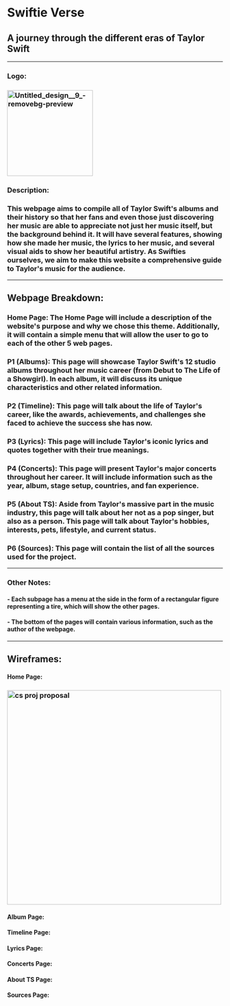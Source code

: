 # Swiftie Verse
## A journey through the different eras of Taylor Swift
******
### Logo:
### <img width="200" height="200" alt="Untitled_design__9_-removebg-preview" src="https://github.com/user-attachments/assets/72d2b7fe-4e08-4b96-b4c2-e3990086a087" />
### Description: 
### This webpage aims to compile all of Taylor Swift's albums and their history so that her fans and even those just discovering her music are able to appreciate not just her music itself, but the background behind it. It will have several features, showing how she made her music, the lyrics to her music, and several visual aids to show her beautiful artistry. As Swifties ourselves, we aim to make this website a comprehensive guide to Taylor's music for the audience.
******
## Webpage Breakdown:
### Home Page: The Home Page will include a description of the website's purpose and why we chose this theme. Additionally, it will contain a simple menu that will allow the user to go to each of the other 5 web pages. 
### P1 (Albums): This page will showcase Taylor Swift's 12 studio albums throughout her music career (from Debut to The Life of a Showgirl). In each album, it will discuss its unique characteristics and other related information.
### P2 (Timeline): This page will talk about the life of Taylor's career, like the awards, achievements, and challenges she faced to achieve the success she has now.
### P3 (Lyrics): This page will include Taylor's iconic lyrics and quotes together with their true meanings.
### P4 (Concerts): This page will present Taylor's major concerts throughout her career. It will include information such as the year, album, stage setup, countries, and fan experience.
### P5 (About TS): Aside from Taylor's massive part in the music industry, this page will talk about her not as a pop singer, but also as a person. This page will talk about Taylor's hobbies, interests, pets, lifestyle, and current status.
### P6 (Sources): This page will contain the list of all the sources used for the project.
******
### Other Notes:
#### - Each subpage has a menu at the side in the form of a rectangular figure representing a tire, which will show the other pages.
#### - The bottom of the pages will contain various information, such as the author of the webpage.
******
## Wireframes:
#### Home Page:
### <img width="500" height="500" alt="cs proj proposal" src="https://github.com/user-attachments/assets/8477ea4c-433f-4bd3-bbbc-894d7cec6f5c" />
#### Album Page:
#### Timeline Page:
#### Lyrics Page:
#### Concerts Page:
#### About TS Page:
#### Sources Page:
